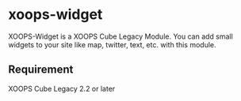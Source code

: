 xoops-widget
============

XOOPS-Widget is a XOOPS Cube Legacy Module.
You can add small widgets to your site like map, twitter, text, etc. with this module.

Requirement
-----------
XOOPS Cube Legacy 2.2 or later
